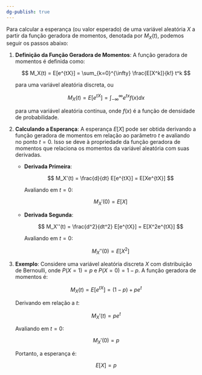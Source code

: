 ```yaml
---
dg-publish: true
---
```


Para calcular a esperança (ou valor esperado) de uma variável aleatória $X$ a partir da função geradora de momentos, denotada por $M_X(t)$, podemos seguir os passos abaixo:

1. **Definição da Função Geradora de Momentos**:
   A função geradora de momentos é definida como:

   $$
   M_X(t) = E[e^{tX}] = \sum_{k=0}^{\infty} \frac{E[X^k]}{k!} t^k
   $$

   para uma variável aleatória discreta, ou

   $$
   M_X(t) = E[e^{tX}] = \int_{-\infty}^{\infty} e^{tx} f(x) dx
   $$

   para uma variável aleatória contínua, onde $f(x)$ é a função de densidade de probabilidade.

2. **Calculando a Esperança**:
   A esperança $E[X]$ pode ser obtida derivando a função geradora de momentos em relação ao parâmetro $t$ e avaliando no ponto $t = 0$. Isso se deve à propriedade da função geradora de momentos que relaciona os momentos da variável aleatória com suas derivadas.

   - **Derivada Primeira**:

     $$
     M_X'(t) = \frac{d}{dt} E[e^{tX}] = E[Xe^{tX}]
     $$

     Avaliando em $t = 0$:

     $$
     M_X'(0) = E[X]
     $$

   - **Derivada Segunda**:

     $$
     M_X''(t) = \frac{d^2}{dt^2} E[e^{tX}] = E[X^2e^{tX}]
     $$

     Avaliando em $t = 0$:

     $$
     M_X''(0) = E[X^2]
     $$

3. **Exemplo**:
   Considere uma variável aleatória discreta $X$ com distribuição de Bernoulli, onde $P(X=1) = p$ e $P(X=0) = 1-p$. A função geradora de momentos é:

   $$
   M_X(t) = E[e^{tX}] = (1-p) + pe^t
   $$

   Derivando em relação a $t$:

   $$
   M_X'(t) = pe^t
   $$

   Avaliando em $t = 0$:

   $$
   M_X'(0) = p
   $$

   Portanto, a esperança é:

   $$
   E[X] = p
   $$
